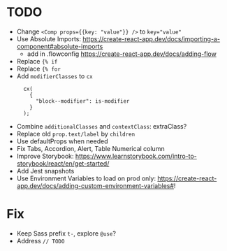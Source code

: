 # TODO

- Change `<Comp props={{key: "value"}} />` to `key="value"`
- Use Absolute Imports: https://create-react-app.dev/docs/importing-a-component#absolute-imports
  - add in .flowconfig https://create-react-app.dev/docs/adding-flow
- Replace `{% if`
- Replace `{% for`
- Add `modifierClasses` to `cx`
  ```
    cx(
      {
        "block--modifier": is-modifier
      }
    );
  ```
- Combine `additionalClasses` and `contextClass`: extraClass?
- Replace old `prop.text/label` by `children`
- Use defaultProps when needed
- Fix Tabs, Accordion, Alert, Table Numerical column
- Improve Storybook: https://www.learnstorybook.com/intro-to-storybook/react/en/get-started/
- Add Jest snapshots
- Use Environment Variables to load on prod only: https://create-react-app.dev/docs/adding-custom-environment-variables#!

# Fix

- Keep Sass prefix `t-`, explore `@use`?
- Address `// TODO`
